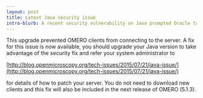 ```yaml
---
layout: post
title: Latest Java security issue
intro-blurb: A recent security vulnerability on Java prompted Oracle to release critical patches for the JDK in versions 6u101, 7u85 and 8u51.
---
```

This upgrade prevented OMERO clients from connecting to the server. A fix for this issue is now available, you should upgrade your Java version to take advantage of the security fix and refer your system administrator to 

[http://blog.openmicroscopy.org/tech-issues/2015/07/21/java-issue/](http://blog.openmicroscopy.org/tech-issues/2015/07/21/java-issue/)

for details of how to patch your server. You do not need to download new clients and this fix will also be included in the next release of OMERO (5.1.3).
